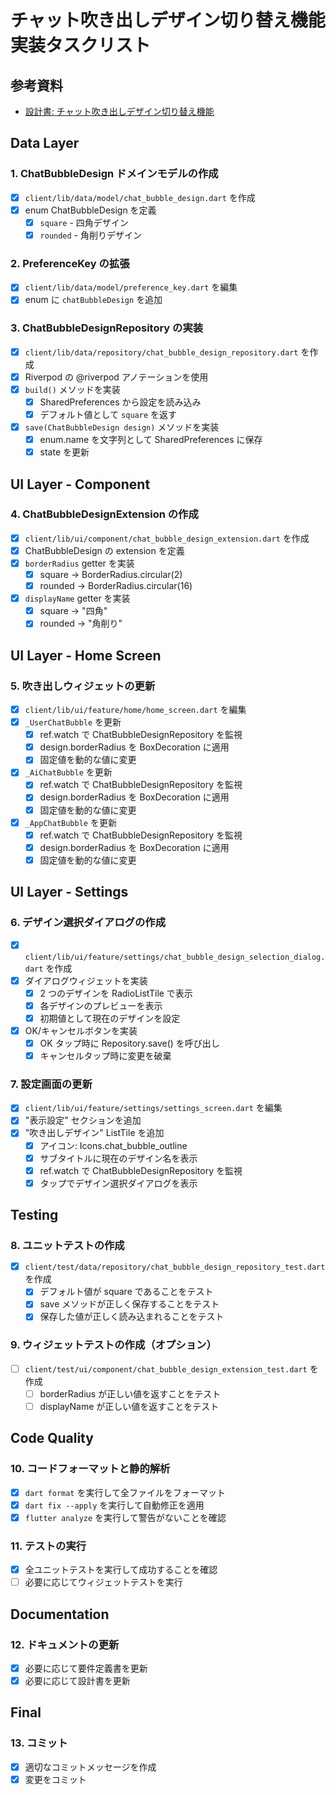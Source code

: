 # チャット吹き出しデザイン切り替え機能 実装タスクリスト

## 参考資料

- [設計書: チャット吹き出しデザイン切り替え機能](./design/switch-design.md)

## Data Layer

### 1. ChatBubbleDesign ドメインモデルの作成

- [x] `client/lib/data/model/chat_bubble_design.dart` を作成
- [x] enum ChatBubbleDesign を定義
  - [x] `square` - 四角デザイン
  - [x] `rounded` - 角削りデザイン

### 2. PreferenceKey の拡張

- [x] `client/lib/data/model/preference_key.dart` を編集
- [x] enum に `chatBubbleDesign` を追加

### 3. ChatBubbleDesignRepository の実装

- [x] `client/lib/data/repository/chat_bubble_design_repository.dart` を作成
- [x] Riverpod の @riverpod アノテーションを使用
- [x] `build()` メソッドを実装
  - [x] SharedPreferences から設定を読み込み
  - [x] デフォルト値として `square` を返す
- [x] `save(ChatBubbleDesign design)` メソッドを実装
  - [x] enum.name を文字列として SharedPreferences に保存
  - [x] state を更新

## UI Layer - Component

### 4. ChatBubbleDesignExtension の作成

- [x] `client/lib/ui/component/chat_bubble_design_extension.dart` を作成
- [x] ChatBubbleDesign の extension を定義
- [x] `borderRadius` getter を実装
  - [x] square → BorderRadius.circular(2)
  - [x] rounded → BorderRadius.circular(16)
- [x] `displayName` getter を実装
  - [x] square → "四角"
  - [x] rounded → "角削り"

## UI Layer - Home Screen

### 5. 吹き出しウィジェットの更新

- [x] `client/lib/ui/feature/home/home_screen.dart` を編集
- [x] `_UserChatBubble` を更新
  - [x] ref.watch で ChatBubbleDesignRepository を監視
  - [x] design.borderRadius を BoxDecoration に適用
  - [x] 固定値を動的な値に変更
- [x] `_AiChatBubble` を更新
  - [x] ref.watch で ChatBubbleDesignRepository を監視
  - [x] design.borderRadius を BoxDecoration に適用
  - [x] 固定値を動的な値に変更
- [x] `_AppChatBubble` を更新
  - [x] ref.watch で ChatBubbleDesignRepository を監視
  - [x] design.borderRadius を BoxDecoration に適用
  - [x] 固定値を動的な値に変更

## UI Layer - Settings

### 6. デザイン選択ダイアログの作成

- [x] `client/lib/ui/feature/settings/chat_bubble_design_selection_dialog.dart` を作成
- [x] ダイアログウィジェットを実装
  - [x] 2 つのデザインを RadioListTile で表示
  - [x] 各デザインのプレビューを表示
  - [x] 初期値として現在のデザインを設定
- [x] OK/キャンセルボタンを実装
  - [x] OK タップ時に Repository.save() を呼び出し
  - [x] キャンセルタップ時に変更を破棄

### 7. 設定画面の更新

- [x] `client/lib/ui/feature/settings/settings_screen.dart` を編集
- [x] "表示設定" セクションを追加
- [x] "吹き出しデザイン" ListTile を追加
  - [x] アイコン: Icons.chat_bubble_outline
  - [x] サブタイトルに現在のデザイン名を表示
  - [x] ref.watch で ChatBubbleDesignRepository を監視
  - [x] タップでデザイン選択ダイアログを表示

## Testing

### 8. ユニットテストの作成

- [x] `client/test/data/repository/chat_bubble_design_repository_test.dart` を作成
  - [x] デフォルト値が square であることをテスト
  - [x] save メソッドが正しく保存することをテスト
  - [x] 保存した値が正しく読み込まれることをテスト

### 9. ウィジェットテストの作成（オプション）

- [ ] `client/test/ui/component/chat_bubble_design_extension_test.dart` を作成
  - [ ] borderRadius が正しい値を返すことをテスト
  - [ ] displayName が正しい値を返すことをテスト

## Code Quality

### 10. コードフォーマットと静的解析

- [x] `dart format` を実行して全ファイルをフォーマット
- [x] `dart fix --apply` を実行して自動修正を適用
- [x] `flutter analyze` を実行して警告がないことを確認

### 11. テストの実行

- [x] 全ユニットテストを実行して成功することを確認
- [ ] 必要に応じてウィジェットテストを実行

## Documentation

### 12. ドキュメントの更新

- [x] 必要に応じて要件定義書を更新
- [x] 必要に応じて設計書を更新

## Final

### 13. コミット

- [x] 適切なコミットメッセージを作成
- [x] 変更をコミット
